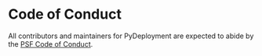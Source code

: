 # Code of Conduct

All contributors and maintainers for PyDeployment are expected to abide by the
[PSF Code of Conduct](https://policies.python.org/python.org/code-of-conduct/).
